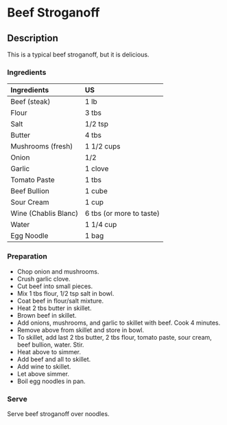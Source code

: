 # Beef Stroganoff

## Description

This is a  typical beef stroganoff, but it is delicious.

### Ingredients

|Ingredients        | US    |
|:------------------|:------|
|Beef (steak)       |1 lb   |
|Flour              |3 tbs  |
|Salt               |1/2 tsp|
|Butter             |4 tbs  |
|Mushrooms (fresh)  |1 1/2 cups |
|Onion              |1/2|
|Garlic             |1 clove|
|Tomato Paste       |1 tbs|
|Beef Bullion       |1 cube|
|Sour Cream         |1 cup|
|Wine (Chablis Blanc)|6 tbs (or more to taste)|
|Water               |1 1/4 cup|
|Egg Noodle          |1 bag|

### Preparation

* Chop onion and mushrooms.
* Crush garlic clove.
* Cut beef into small pieces.
* Mix 1 tbs flour, 1/2 tsp salt in bowl.
* Coat beef in flour/salt mixture.
* Heat 2 tbs butter in skillet.
* Brown beef in skillet.
* Add onions, mushrooms, and garlic to skillet with beef. Cook 4 minutes.
* Remove above from skillet and store in bowl.
* To skillet, add last 2 tbs butter, 2 tbs flour, tomato paste, sour cream, beef bullion, water. Stir.
* Heat above to simmer.
* Add beef and all to skillet.
* Add wine to skillet.
* Let above simmer.
* Boil egg noodles in pan.
 
### Serve

Serve beef stroganoff over noodles.

